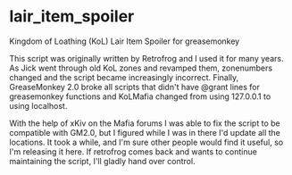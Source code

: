 lair_item_spoiler
=================

Kingdom of Loathing (KoL) Lair Item Spoiler for greasemonkey

This script was originally written by Retrofrog and I used it for many years. As Jick went through old KoL zones and revamped them, zonenumbers changed and the script became increasingly incorrect. Finally, GreaseMonkey 2.0 broke all scripts that didn't have @grant lines for greasemonkey functions and KoLMafia changed from using 127.0.0.1 to using localhost. 

With the help of xKiv on the Mafia forums I was able to fix the script to be compatible with GM2.0, but I figured while I was in there I'd update all the locations. It took a while, and I'm sure other people would find it useful, so I'm releasing it here. If retrofrog comes back and wants to continue maintaining the script, I'll gladly hand over control.
